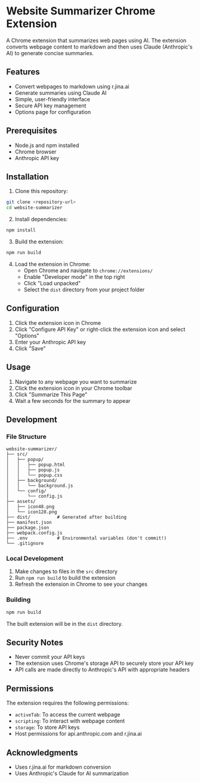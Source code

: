 # Website Summarizer Chrome Extension

A Chrome extension that summarizes web pages using AI. The extension converts webpage content to markdown and then uses Claude (Anthropic's AI) to generate concise summaries.

## Features

- Convert webpages to markdown using r.jina.ai
- Generate summaries using Claude AI
- Simple, user-friendly interface
- Secure API key management
- Options page for configuration

## Prerequisites

- Node.js and npm installed
- Chrome browser
- Anthropic API key

## Installation

1. Clone this repository:
```bash
git clone <repository-url>
cd website-summarizer
```

2. Install dependencies:
```bash
npm install
```

3. Build the extension:
```bash
npm run build
```

4. Load the extension in Chrome:
   - Open Chrome and navigate to `chrome://extensions/`
   - Enable "Developer mode" in the top right
   - Click "Load unpacked"
   - Select the `dist` directory from your project folder

## Configuration

1. Click the extension icon in Chrome
2. Click "Configure API Key" or right-click the extension icon and select "Options"
3. Enter your Anthropic API key
4. Click "Save"

## Usage

1. Navigate to any webpage you want to summarize
2. Click the extension icon in your Chrome toolbar
3. Click "Summarize This Page"
4. Wait a few seconds for the summary to appear

## Development

### File Structure
```
website-summarizer/
├── src/
│   ├── popup/
│   │   ├── popup.html
│   │   ├── popup.js
│   │   └── popup.css
│   ├── background/
│   │   └── background.js
│   └── config/
│       └── config.js
├── assets/
│   ├── icon48.png
│   └── icon128.png
├── dist/          # Generated after building
├── manifest.json
├── package.json
├── webpack.config.js
├── .env           # Environmental variables (don't commit!)
└── .gitignore
```

### Local Development

1. Make changes to files in the `src` directory
2. Run `npm run build` to build the extension
3. Refresh the extension in Chrome to see your changes

### Building

```bash
npm run build
```

The built extension will be in the `dist` directory.

## Security Notes

- Never commit your API keys
- The extension uses Chrome's storage API to securely store your API key
- API calls are made directly to Anthropic's API with appropriate headers

## Permissions

The extension requires the following permissions:
- `activeTab`: To access the current webpage
- `scripting`: To interact with webpage content
- `storage`: To store API keys
- Host permissions for api.anthropic.com and r.jina.ai

## Acknowledgments

- Uses r.jina.ai for markdown conversion
- Uses Anthropic's Claude for AI summarization
